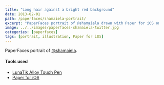 ```yaml
---
title: "Long hair against a bright red background"
date: 2013-02-01
path: /paperfaces/shamaiela-portrait/
excerpt: "PaperFaces portrait of @shamaiela drawn with Paper for iOS on an iPad."
image: ../../images/paperfaces-shamaiela-twitter.jpg
categories: [paperfaces]
tags: [portrait, illustration, Paper for iOS]
---
```


PaperFaces portrait of [@shamaiela](https://twitter.com/shamaiela).

#### Tools used

- [LunaTik Alloy Touch Pen](https://www.amazon.com/gp/product/B00821TR7G/ref=as_li_ss_tl?ie=UTF8&tag=mademist-20&linkCode=as2&camp=1789&creative=390957&creativeASIN=B00821TR7G)
- [Paper for iOS](https://paper.bywetransfer.com/)

